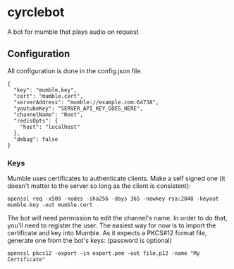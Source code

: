 cyrclebot
=========

A bot for mumble that plays audio on request

## Configuration

All configuration is done in the config.json file.

```
{
  "key": "mumble.key",
  "cert": "mumble.cert",
  "serverAddress": "mumble://example.com:64738",
  "youtubeKey": "SERVER_API_KEY_GOES_HERE",
  "channelName": "Root",
  "redisOpts": {
    "host": "localhost"
  },
  "debug": false
}

```

### Keys

Mumble uses certificates to authenticate clients. Make a self signed one (it
doesn't matter to the server so long as the client is consistent):

    openssl req -x509 -nodes -sha256 -days 365 -newkey rsa:2048 -keyout mumble.key -out mumble.cert

The bot will need permission to edit the channel's name. In order to do that,
you'll need to register the user. The easiest way for now is to import the
certificate and key into Mumble. As it expects a PKCS#12 format file, generate
one from the bot's keys: (password is optional)

    openssl pkcs12 -export -in export.pem -out file.p12 -name "My Certificate"
